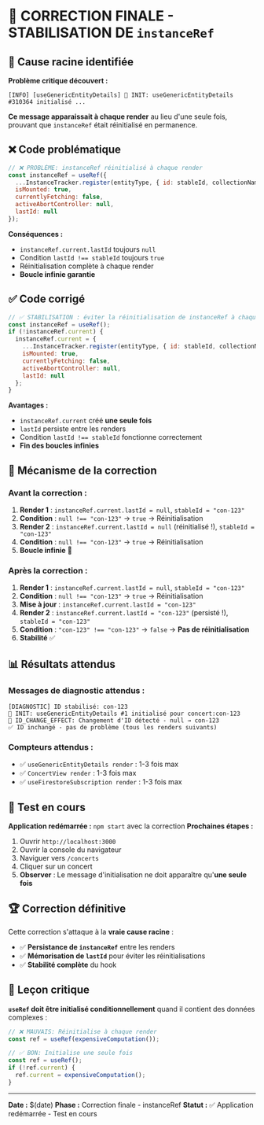 # 🎯 CORRECTION FINALE - STABILISATION DE `instanceRef`

## 🧨 Cause racine identifiée

**Problème critique découvert :**
```
[INFO] [useGenericEntityDetails] 🚀 INIT: useGenericEntityDetails #310364 initialisé ...
```

**Ce message apparaissait à chaque render** au lieu d'une seule fois, prouvant que `instanceRef` était réinitialisé en permanence.

## ❌ Code problématique

```javascript
// ❌ PROBLÈME: instanceRef réinitialisé à chaque render
const instanceRef = useRef({
  ...InstanceTracker.register(entityType, { id: stableId, collectionName, realtime }),
  isMounted: true,
  currentlyFetching: false,
  activeAbortController: null,
  lastId: null
});
```

**Conséquences :**
- `instanceRef.current.lastId` toujours `null`
- Condition `lastId !== stableId` toujours `true`
- Réinitialisation complète à chaque render
- **Boucle infinie garantie**

## ✅ Code corrigé

```javascript
// ✅ STABILISATION : éviter la réinitialisation de instanceRef à chaque render
const instanceRef = useRef();
if (!instanceRef.current) {
  instanceRef.current = {
    ...InstanceTracker.register(entityType, { id: stableId, collectionName, realtime }),
    isMounted: true,
    currentlyFetching: false,
    activeAbortController: null,
    lastId: null
  };
}
```

**Avantages :**
- `instanceRef.current` créé **une seule fois**
- `lastId` persiste entre les renders
- Condition `lastId !== stableId` fonctionne correctement
- **Fin des boucles infinies**

## 🎯 Mécanisme de la correction

### Avant la correction :
1. **Render 1** : `instanceRef.current.lastId = null`, `stableId = "con-123"`
2. **Condition** : `null !== "con-123"` → `true` → Réinitialisation
3. **Render 2** : `instanceRef.current.lastId = null` (réinitialisé !), `stableId = "con-123"`
4. **Condition** : `null !== "con-123"` → `true` → Réinitialisation
5. **Boucle infinie** 🔄

### Après la correction :
1. **Render 1** : `instanceRef.current.lastId = null`, `stableId = "con-123"`
2. **Condition** : `null !== "con-123"` → `true` → Réinitialisation
3. **Mise à jour** : `instanceRef.current.lastId = "con-123"`
4. **Render 2** : `instanceRef.current.lastId = "con-123"` (persisté !), `stableId = "con-123"`
5. **Condition** : `"con-123" !== "con-123"` → `false` → **Pas de réinitialisation**
6. **Stabilité** ✅

## 📊 Résultats attendus

### Messages de diagnostic attendus :
```
[DIAGNOSTIC] ID stabilisé: con-123
🚀 INIT: useGenericEntityDetails #1 initialisé pour concert:con-123
🔄 ID_CHANGE_EFFECT: Changement d'ID détecté - null → con-123
✅ ID inchangé - pas de problème (tous les renders suivants)
```

### Compteurs attendus :
- ✅ `useGenericEntityDetails render` : 1-3 fois max
- ✅ `ConcertView render` : 1-3 fois max
- ✅ `useFirestoreSubscription render` : 1-3 fois max

## 🧪 Test en cours

**Application redémarrée :** `npm start` avec la correction
**Prochaines étapes :**
1. Ouvrir `http://localhost:3000`
2. Ouvrir la console du navigateur
3. Naviguer vers `/concerts`
4. Cliquer sur un concert
5. **Observer** : Le message d'initialisation ne doit apparaître qu'**une seule fois**

## 🏆 Correction définitive

Cette correction s'attaque à la **vraie cause racine** :
- ✅ **Persistance de `instanceRef`** entre les renders
- ✅ **Mémorisation de `lastId`** pour éviter les réinitialisations
- ✅ **Stabilité complète** du hook

## 🎯 Leçon critique

**`useRef` doit être initialisé conditionnellement** quand il contient des données complexes :

```javascript
// ❌ MAUVAIS: Réinitialise à chaque render
const ref = useRef(expensiveComputation());

// ✅ BON: Initialise une seule fois
const ref = useRef();
if (!ref.current) {
  ref.current = expensiveComputation();
}
```

---

**Date :** $(date)
**Phase :** Correction finale - instanceRef
**Statut :** ✅ Application redémarrée - Test en cours 